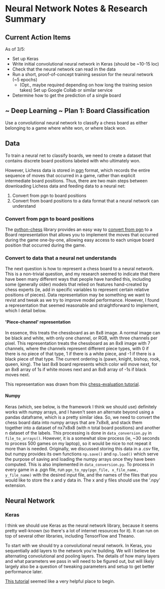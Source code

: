 # Neural Network Notes & Research Summary

## Current Action Items

As of 3/5:
* Set up Keras
* Write initial convolutional neural network in Keras (should be
~10-15 loc)
* Check that the neural network can read in the data
* Run a short, proof-of-concept training session for the neural 
network (~5 epochs)
  * (Opt., maybe required depending on how long the training 
  sesion takes) Set up Google Collab or similar service 
* Determine how to get the prediction of a single board

## ~ Deep Learning ~ Plan 1: Board Classification

Use a convolutional neural network to classify a chess board as either
belonging to a game where white won, or where black won.

## Data

To train a neural net to classify boards, we need to create a 
dataset that contains discrete board positions labeled with who 
ultimately won. 
 
However, Lichess data is stored in [pgn] format, which records the 
entire sequence of moves that occurred in a game, rather than explicit 
intermediate board positions. Thus, there are two main steps between
downloading Lichess data and feeding data to a neural net:
1. Convert from pgn to board positions
1. Convert from board positions to a data format that a neural 
 network can understand

### Convert from pgn to board positions
The [python-chess] library provides an easy way to [convert from pgn]
to a Board representation that allows you to implement the moves that
occurred during the game one-by-one, allowing easy access to each
unique board position that occurred during the game.

### Convert to data that a neural net understands
The next question is how to represent a chess board to a neural network.
This is a non-trivial question, and my research seemed to indicate that
there have been many different ways that people have handled this,
including some (generally older) models that relied on features hand-created
by chess experts (ie, add in specific variables to represent certain
relative positions of pieces). Data representation may be something we want
to revist and tweak as we try to improve model performance. However, I found a 
representation that seemed reasonable and straightforward to implement, 
which I detail below.

#### 'Piece-channel' representation
In essence, this treats the chessboard as an 8x8 image. A normal image
can be black and white, with only one channel, or RGB, with three channels
per pixel. This representation treats the chessboard as an 8x8 image with 7
channels, where the channels represent different piece types, with 0 if there 
is no piece of that type, 1 if there is a white piece, and -1 if there is a 
black piece of that type. The current ordering is (pawn, knight, bishop, rook, 
queen, king). The last 8x8 board represents which color will move next, for an 
8x8 array of 1s if white moves next and an 8x8 array of -1s if black moves 
next. 

This representation was drawn from this [chess-evaluation tutorial].

#### Numpy
Keras (which, see below, is the framework I think we should use)
definitely works with numpy arrays, and I haven't seen an alternate
beyond using a pandas dataframe, which is a pretty similar idea. So, we
need to convert the chess board data into numpy arrays that are 7x8x8,
and stack them together into a dataset of nx7x8x8 (with n total board positions)
and another n dataset of the labels. This processing is done in ``data_conversion.py``
in ``file_to_arrays()``. However, it is a somewhat slow process
(ie, ~30 seconds to process 500 games on my laptop), so it would be nice
to not repeat it more than is needed. Originally, we discussed storing this
data in a .csv file, but numpy provides its own functions ``np.save()`` and
``np.load()`` which serve the purpose of saving and loading the numpy arrays
once they have been computed. This is also implemented in ``data_conversion.py``.
To process in every game in a .pgn file, run ``pgn_to_npy(pgn_file, x_file_name, y_file_name)``
with the desired input file, and the names of the files that you would like to
store the x and y data in. The x and y files should use the '.npy' extension.

## Neural Network

### Keras
I think we should use Keras as the neural network library, because it seems
pretty well-known (so there's a lot of internet resources for it). It can
run on top of several other libraries, including TensorFlow and Theano.

To start with we should try a convolutional neural network. In Keras, you
sequentially add layers to the network you're building. We will I believe
be alternating convolutional and pooling layers. The details of how many
layers and what parameters we pass in will need to be figured out, but will
likely largely also be a question of tweaking parameters and setup to get
better performance later.

[This tutorial] seemed like a very helpful place to begin.

[pgn]: https://en.wikipedia.org/wiki/Portable_Game_Notation
[python-chess]: https://python-chess.readthedocs.io/en/latest/
[convert from pgn]: https://python-chess.readthedocs.io/en/latest/pgn.html
[chess-evaluation tutorial]: https://int8.io/chess-position-evaluation-with-convolutional-neural-networks-in-julia/
[This tutorial]: https://adventuresinmachinelearning.com/keras-tutorial-cnn-11-lines/
